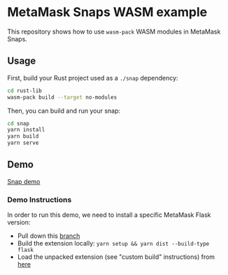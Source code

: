 # MetaMask Snaps WASM example

This repository shows how to use `wasm-pack` WASM modules in MetaMask Snaps.

## Usage

First, build your Rust project used as a `./snap` dependency:

```bash
cd rust-lib
wasm-pack build --target no-modules
```

Then, you can build and run your snap:

```bash
cd snap
yarn install
yarn build
yarn serve
```

## Demo

[Snap demo](https://snap-wasm-example.netlify.app)

### Demo Instructions

In order to run this demo, we need to install a specific MetaMask Flask version:
*   Pull down this [branch](https://github.com/MetaMask/metamask-extension/tree/eth-denver-2022)
*   Build the extension locally: `yarn setup && yarn dist --build-type flask`
*   Load the unpacked extension (see "custom build" instructions) from [here](https://github.com/MetaMask/metamask-extension/tree/eth-denver-2022#other-docs)

</details>